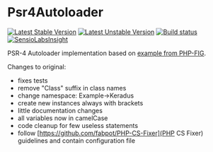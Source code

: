 Psr4Autoloader
==============
[![Latest Stable Version](https://poser.pugx.org/keradus/psr4autoloader/v/stable.svg)](https://packagist.org/packages/keradus/psr4autoloader)
[![Latest Unstable Version](https://poser.pugx.org/keradus/psr4autoloader/v/unstable.svg)](https://packagist.org/packages/keradus/psr4autoloader)
[![Build status](http://img.shields.io/travis/keradus/Psr4Autoloader/master.svg)](https://travis-ci.org/keradus/Psr4Autoloader)
[![SensioLabsInsight](https://insight.sensiolabs.com/projects/f2d52fb4-2716-4db9-b90e-eb72d50850dc/mini.png)](https://insight.sensiolabs.com/projects/f2d52fb4-2716-4db9-b90e-eb72d50850dc)

PSR-4 Autoloader implementation based on [example from PHP-FIG](https://github.com/php-fig/fig-standards/blob/master/accepted/PSR-4-autoloader-examples.md).

Changes to original:
- fixes tests
- remove "Class" suffix in class names
- change namespace: Example->Keradus
- create new instances always with brackets
- little documentation changes
- all variables now in camelCase
- code cleanup for few useless statements
- follow [https://github.com/fabpot/PHP-CS-Fixer](PHP CS Fixer) guidelines and contain configuration file
